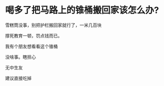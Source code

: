 # 喝多了把马路上的锥桶搬回家该怎么办?


雪糕筒没事，别把护栏搬回家就行了，一米几百块

撑死教育一顿，罚点钱而已<img src="static/image/smiley/default/lol.gif" smilieid="12" border="0" alt="" />。<br />


我有个朋友想看看这个锥桶

没啥事。瞎担心

无中生友

建议直接吃掉
